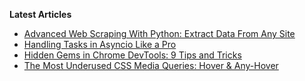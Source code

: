 **Latest Articles**

- [Advanced Web Scraping With Python: Extract Data From Any Site](/articles/advanced-web-scraping-techniques)
- [Handling Tasks in Asyncio Like a Pro](/articles/handling-asyncio-tasks)
- [Hidden Gems in Chrome DevTools: 9 Tips and Tricks](/articles/chrome-devtools-tips-tricks)
- [The Most Underused CSS Media Queries: Hover & Any-Hover](/articles/hover-media-query)
